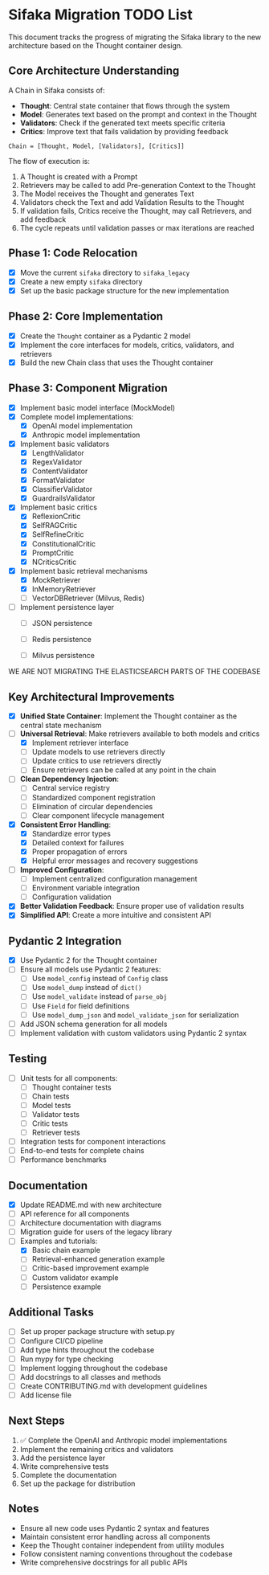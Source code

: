 # Sifaka Migration TODO List

This document tracks the progress of migrating the Sifaka library to the new architecture based on the Thought container design.

## Core Architecture Understanding

A Chain in Sifaka consists of:
- **Thought**: Central state container that flows through the system
- **Model**: Generates text based on the prompt and context in the Thought
- **Validators**: Check if the generated text meets specific criteria
- **Critics**: Improve text that fails validation by providing feedback

```
Chain = [Thought, Model, [Validators], [Critics]]
```

The flow of execution is:
1. A Thought is created with a Prompt
2. Retrievers may be called to add Pre-generation Context to the Thought
3. The Model receives the Thought and generates Text
4. Validators check the Text and add Validation Results to the Thought
5. If validation fails, Critics receive the Thought, may call Retrievers, and add feedback
6. The cycle repeats until validation passes or max iterations are reached

## Phase 1: Code Relocation

- [x] Move the current `sifaka` directory to `sifaka_legacy`
- [x] Create a new empty `sifaka` directory
- [x] Set up the basic package structure for the new implementation

## Phase 2: Core Implementation

- [x] Create the `Thought` container as a Pydantic 2 model
- [x] Implement the core interfaces for models, critics, validators, and retrievers
- [x] Build the new Chain class that uses the Thought container

## Phase 3: Component Migration

- [x] Implement basic model interface (MockModel)
- [x] Complete model implementations:
  - [x] OpenAI model implementation
  - [x] Anthropic model implementation
- [x] Implement basic validators
  - [x] LengthValidator
  - [x] RegexValidator
  - [x] ContentValidator
  - [x] FormatValidator
  - [x] ClassifierValidator
  - [x] GuardrailsValidator
- [x] Implement basic critics
  - [x] ReflexionCritic
  - [x] SelfRAGCritic
  - [x] SelfRefineCritic
  - [x] ConstitutionalCritic
  - [x] PromptCritic
  - [x] NCriticsCritic
- [x] Implement basic retrieval mechanisms
  - [x] MockRetriever
  - [x] InMemoryRetriever
  - [ ] VectorDBRetriever (Milvus, Redis)
- [ ] Implement persistence layer
  - [ ] JSON persistence
  - [ ] Redis persistence
  - [ ] Milvus persistence


WE ARE NOT MIGRATING THE ELASTICSEARCH PARTS OF THE CODEBASE

## Key Architectural Improvements

- [x] **Unified State Container**: Implement the Thought container as the central state mechanism
- [ ] **Universal Retrieval**: Make retrievers available to both models and critics
  - [x] Implement retriever interface
  - [ ] Update models to use retrievers directly
  - [ ] Update critics to use retrievers directly
  - [ ] Ensure retrievers can be called at any point in the chain
- [ ] **Clean Dependency Injection**:
  - [ ] Central service registry
  - [ ] Standardized component registration
  - [ ] Elimination of circular dependencies
  - [ ] Clear component lifecycle management
- [x] **Consistent Error Handling**:
  - [x] Standardize error types
  - [x] Detailed context for failures
  - [x] Proper propagation of errors
  - [x] Helpful error messages and recovery suggestions
- [ ] **Improved Configuration**:
  - [ ] Implement centralized configuration management
  - [ ] Environment variable integration
  - [ ] Configuration validation
- [x] **Better Validation Feedback**: Ensure proper use of validation results
- [x] **Simplified API**: Create a more intuitive and consistent API

## Pydantic 2 Integration

- [x] Use Pydantic 2 for the Thought container
- [ ] Ensure all models use Pydantic 2 features:
  - [ ] Use `model_config` instead of `Config` class
  - [ ] Use `model_dump` instead of `dict()`
  - [ ] Use `model_validate` instead of `parse_obj`
  - [ ] Use `Field` for field definitions
  - [ ] Use `model_dump_json` and `model_validate_json` for serialization
- [ ] Add JSON schema generation for all models
- [ ] Implement validation with custom validators using Pydantic 2 syntax

## Testing

- [ ] Unit tests for all components:
  - [ ] Thought container tests
  - [ ] Chain tests
  - [ ] Model tests
  - [ ] Validator tests
  - [ ] Critic tests
  - [ ] Retriever tests
- [ ] Integration tests for component interactions
- [ ] End-to-end tests for complete chains
- [ ] Performance benchmarks

## Documentation

- [x] Update README.md with new architecture
- [ ] API reference for all components
- [ ] Architecture documentation with diagrams
- [ ] Migration guide for users of the legacy library
- [ ] Examples and tutorials:
  - [x] Basic chain example
  - [ ] Retrieval-enhanced generation example
  - [ ] Critic-based improvement example
  - [ ] Custom validator example
  - [ ] Persistence example

## Additional Tasks

- [ ] Set up proper package structure with setup.py
- [ ] Configure CI/CD pipeline
- [ ] Add type hints throughout the codebase
- [ ] Run mypy for type checking
- [ ] Implement logging throughout the codebase
- [ ] Add docstrings to all classes and methods
- [ ] Create CONTRIBUTING.md with development guidelines
- [ ] Add license file

## Next Steps

1. ✅ Complete the OpenAI and Anthropic model implementations
2. Implement the remaining critics and validators
3. Add the persistence layer
4. Write comprehensive tests
5. Complete the documentation
6. Set up the package for distribution

## Notes

- Ensure all new code uses Pydantic 2 syntax and features
- Maintain consistent error handling across all components
- Keep the Thought container independent from utility modules
- Follow consistent naming conventions throughout the codebase
- Write comprehensive docstrings for all public APIs
